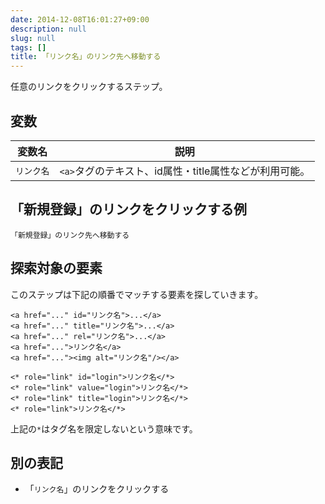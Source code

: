 ```yaml
---
date: 2014-12-08T16:01:27+09:00
description: null
slug: null
tags: []
title: 「リンク名」のリンク先へ移動する
---
```


任意のリンクをクリックするステップ。


## 変数

変数名 | 説明
------|---------
`リンク名` | `<a>`タグのテキスト、id属性・title属性などが利用可能。


## 「新規登録」のリンクをクリックする例

```
「新規登録」のリンク先へ移動する
```

## 探索対象の要素

このステップは下記の順番でマッチする要素を探していきます。

```
<a href="..." id="リンク名">...</a>
<a href="..." title="リンク名">...</a>
<a href="..." rel="リンク名">...</a>
<a href="...">リンク名</a>
<a href="..."><img alt="リンク名"/></a>

<* role="link" id="login">リンク名</*>
<* role="link" value="login">リンク名</*>
<* role="link" title="login">リンク名</*>
<* role="link">リンク名</*>
```

上記の`*`はタグ名を限定しないという意味です。

## 別の表記

* 「`リンク名`」のリンクをクリックする
